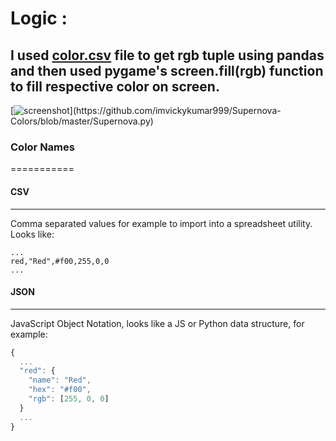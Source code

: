 # Logic :
## I used [color.csv](https://raw.githubusercontent.com/imvickykumar999/Supernova-Colors/master/colors.csv) file to get rgb tuple using pandas and then used pygame's screen.fill(rgb) function to fill respective color on screen.

[![screenshot]('https://raw.githubusercontent.com/imvickykumar999/Supernova-Colors/master/color.png')](https://github.com/imvickykumar999/Supernova-Colors/blob/master/Supernova.py)

### Color Names
===========

#### CSV
---

Comma separated values for example to import into a spreadsheet utility.
Looks like:

```csv
...
red,"Red",#f00,255,0,0
...
```

#### JSON
----

JavaScript Object Notation, looks like a JS or Python data structure, for
example:

```js
{
  ...
  "red": {
    "name": "Red",
    "hex": "#f00",
    "rgb": [255, 0, 0]
  }
  ...
}
```

